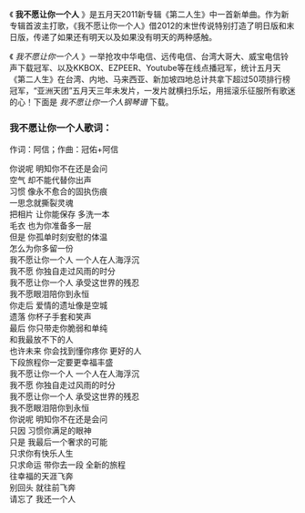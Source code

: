 

《 **我不愿让你一个人**
》是五月天2011新专辑《第二人生》中一首新单曲。作为新专辑首波主打歌，《我不愿让你一个人》借2012的末世传说特别打造了明日版和末日版，传递了如果还有明天以及如果没有明天的两种感触。

  

《 _我不愿让你一个人_
》一举抢攻中华电信、远传电信、台湾大哥大、威宝电信铃声下载冠军、以及KKBOX、EZPEER、Youtube等在线点播冠军，统计五月天《第二人生》在台湾、内地、马来西亚、新加坡四地总计共拿下超过50项排行榜冠军，“亚洲天团”五月天三年未发片，一发片就横扫乐坛，用摇滚乐征服所有歌迷的心！下面是
_我不愿让你一个人钢琴谱_ 下载。

### 我不愿让你一个人歌词：

作词：阿信；作曲：冠佑+阿信

你说呢 明知你不在还是会问  
空气 却不能代替你出声  
习惯 像永不愈合的固执伤痕  
一思念就撕裂灵魂  
把相片 让你能保存 多洗一本  
毛衣 也为你准备多一层  
但是 你孤单时刻安慰的体温  
怎么为你多留一份  
我不愿让你一个人 一个人在人海浮沉  
我不愿 你独自走过风雨的时分  
我不愿让你一个人 承受这世界的残忍  
我不愿眼泪陪你到永恒  
你走后 爱情的遗址像是空城  
遗落 你杯子手套和笑声  
最后 你只带走你脆弱和单纯  
和我最放不下的人  
也许未来 你会找到懂你疼你 更好的人  
下段旅程你一定要更幸福丰盛  
我不愿让你一个人 一个人在人海浮沉  
我不愿 你独自走过风雨的时分  
我不愿让你一个人 承受这世界的残忍  
我不愿眼泪陪你到永恒  
你说呢 明知你不在还是会问  
只因 习惯你满足的眼神  
只是 我最后一个奢求的可能  
只求你有快乐人生  
只求命运 带你去一段 全新的旅程  
往幸福的天涯飞奔  
别回头 就往前飞奔  
请忘了 我还一个人

